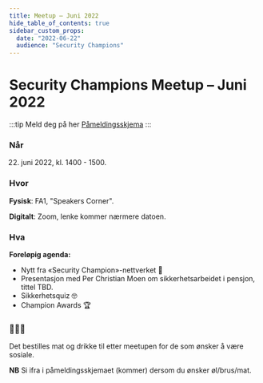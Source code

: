 ```yaml
---
title: Meetup – Juni 2022
hide_table_of_contents: true
sidebar_custom_props:
  date: "2022-06-22"
  audience: "Security Champions"
---
```


# Security Champions Meetup – Juni 2022

:::tip Meld deg på her
[Påmeldingsskjema](https://forms.office.com/Pages/ResponsePage.aspx?id=NGU2YsMeYkmIaZtVNSedCyKMKHMBvzVPtRUZDMBRSnxUNTdGWlU4NFIyMlFXSU1YUk1aQkhCWlhPSy4u)
:::

### Når

22. juni 2022, kl. 1400 - 1500.

### Hvor

**Fysisk**: FA1, "Speakers Corner".

**Digitalt**: Zoom, lenke kommer nærmere datoen.

### Hva

**Foreløpig agenda:**

- Nytt fra «Security Champion»-nettverket 📯
- Presentasjon med Per Christian Moen om sikkerhetsarbeidet i pensjon, tittel TBD.
- Sikkerhetsquiz 🤓
- Champion Awards 🏆

### 🍕🍺🥤

Det bestilles mat og drikke til etter meetupen for de som ønsker å være sosiale.

**NB** Si ifra i påmeldingsskjemaet (kommer) dersom du ønsker øl/brus/mat.
